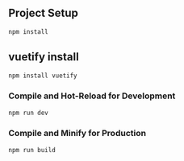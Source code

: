 
## Project Setup

```sh
npm install
```

## vuetify install

```sh
npm install vuetify
```

### Compile and Hot-Reload for Development

```sh
npm run dev
```

### Compile and Minify for Production

```sh
npm run build
```